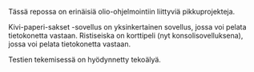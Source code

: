 Tässä repossa on erinäisiä olio-ohjelmointiin liittyviä pikkuprojekteja.

Kivi-paperi-sakset -sovellus on yksinkertainen sovellus, jossa voi pelata tietokonetta vastaan.
Ristiseiska on korttipeli (nyt konsolisovelluksena), jossa voi pelata tietokonetta vastaan.

Testien tekemisessä on hyödynnetty tekoälyä.
